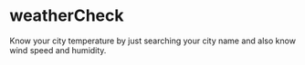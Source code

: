 # weatherCheck
Know your city temperature by just searching your city name and also know wind speed and humidity.
